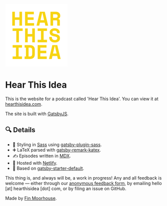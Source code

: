 <img src="static/hti-yellow.png" alt="HTI Header Image" width="200" height="200"  />

# Hear This Idea

This is the website for a podcast called 'Hear This Idea'. You can view it at [hearthisidea.com](https://www.hearthisidea.com).

The site is built with [GatsbyJS](https://www.gatsbyjs.org/).

## 🔍 Details

- 🎨 Styling in [Sass](https://sass-lang.com/) using [gatsby-plugin-sass](https://www.gatsbyjs.org/packages/gatsby-plugin-sass/).
- ➕ LaTeX parsed with [gatsby-remark-katex](https://www.gatsbyjs.org/packages/gatsby-remark-katex/).
- ✍️ Episodes written in [MDX](https://github.com/mdx-js/mdx).
- 💾 Hosted with [Netlify](https://www.netlify.com/).
- 🧱 Based on [gatsby-starter-default](https://www.gatsbyjs.org/starters/gatsbyjs/gatsby-starter-default/).

This thing is, and always will be, a work in progress! Any and all feedback is welcome — either through our [anonymous feedback form](https://forms.gle/TvDjN1f7wRgGokfy8), by emailing hello [at] hearthisidea [dot] com, or by filing an issue on GitHub.

Made by [Fin Moorhouse](https://www.finmoorhouse.com/).

